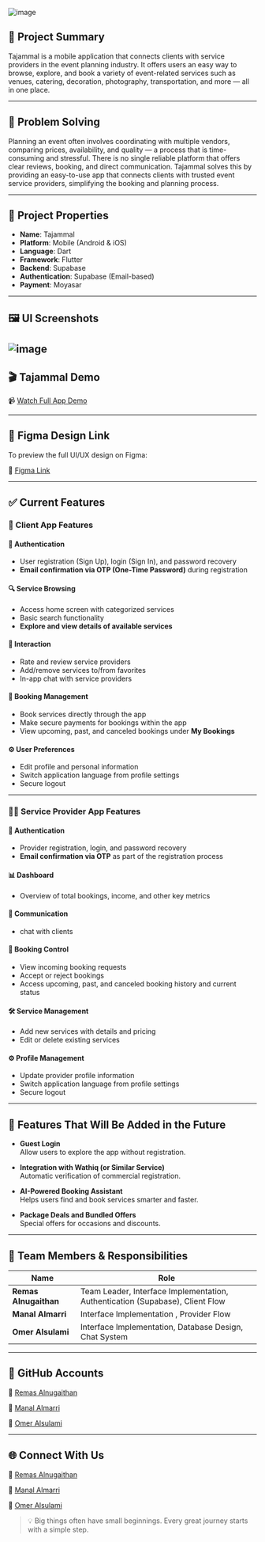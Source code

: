 ![image](https://github.com/user-attachments/assets/a2c7ba25-12d1-4d48-911b-483401ef6af6)

## 📱 Project Summary

Tajammal is a mobile application that connects clients with service providers in the event planning industry. It offers users an easy way to browse, explore, and book a variety of event-related services such as venues, catering, decoration, photography, transportation, and more — all in one place.

---

## 🧠 Problem Solving

Planning an event often involves coordinating with multiple vendors, comparing prices, availability, and quality — a process that is time-consuming and stressful. There is no single reliable platform that offers clear reviews, booking, and direct communication. Tajammal solves this by providing an easy-to-use app that connects clients with trusted event service providers, simplifying the booking and planning process.


---

## 🔧 Project Properties


- **Name**: Tajammal  
- **Platform**: Mobile (Android & iOS)  
- **Language**: Dart  
- **Framework**: Flutter  
- **Backend**: Supabase  
- **Authentication**: Supabase (Email-based)  
- **Payment**: Moyasar  


---

## 🖼️ UI Screenshots
![image](https://github.com/user-attachments/assets/10e7b3c0-91bf-4e39-a9df-a76f0724e455)
---
## 🎬 Tajammal Demo  
📹 [Watch Full App Demo](https://drive.google.com/file/d/1wFifZn86ZZOKNZZbq1iQH9edLBK3Yhc3/view?usp=sharing)

---
## 🎨 Figma Design Link

To preview the full UI/UX design on Figma:

🔗 [Figma Link](https://www.figma.com/design/XTHWAXJspD4tzeVwkfRYKg/Tajammal--UI-Capstone?node-id=0-1&t=wTARUl8aS3ClREpy-1)

---

## ✅ Current Features

### 📱 Client App Features

#### 🔐 Authentication

* User registration (Sign Up), login (Sign In), and password recovery
* **Email confirmation via OTP (One-Time Password)** during registration

#### 🔍 Service Browsing

* Access home screen with categorized services
* Basic search functionality
* **Explore and view details of available services**

#### 💬 Interaction

* Rate and review service providers
* Add/remove services to/from favorites
* In-app chat with service providers

#### 📆 Booking Management

* Book services directly through the app
* Make secure payments for bookings within the app
* View upcoming, past, and canceled bookings under **My Bookings**

#### ⚙️ User Preferences

* Edit profile and personal information
* Switch application language from profile settings
* Secure logout

---

### 🧑‍💼 Service Provider App Features

#### 🔐 Authentication

* Provider registration, login, and password recovery
* **Email confirmation via OTP** as part of the registration process

#### 📊 Dashboard

* Overview of total bookings, income, and other key metrics

#### 💬 Communication

* chat with clients

#### 📆 Booking Control

* View incoming booking requests
* Accept or reject bookings
* Access upcoming, past, and canceled booking history and current status

#### 🛠️ Service Management

* Add new services with details and pricing
* Edit or delete existing services

#### ⚙️ Profile Management

* Update provider profile information
* Switch application language from profile settings
* Secure logout

---
## 🚀 Features That Will Be Added in the Future

- **Guest Login**  
  Allow users to explore the app without registration.

- **Integration with Wathiq (or Similar Service)**  
  Automatic verification of commercial registration.

- **AI-Powered Booking Assistant**  
  Helps users find and book services smarter and faster.

- **Package Deals and Bundled Offers**  
  Special offers for occasions and discounts.
  
---
## 👥 Team Members & Responsibilities

| Name | Role |
|------|------|
| **Remas Alnugaithan** | Team Leader, Interface Implementation, Authentication (Supabase), Client Flow |
| **Manal Almarri** | Interface Implementation , Provider Flow |
| **Omer Alsulami** | Interface Implementation, Database Design, Chat System |

---

## 🔗 GitHub Accounts


🔗 [Remas Alnugaithan](https://github.com/RemasNg1)

🔗 [Manal Almarri](https://github.com/manaalq)

🔗 [Omer Alsulami](https://github.com/DvOmar76)


---

## 🌐 Connect With Us


🔗 [Remas Alnugaithan](https://bind.link/@remassaleh)

🔗 [Manal Almarri](https://bind.link/@manal-almarri)

🔗 [Omer Alsulami](https://omaralsulami.com)



> 💡 Big things often have small beginnings. Every great journey starts with a simple step.
